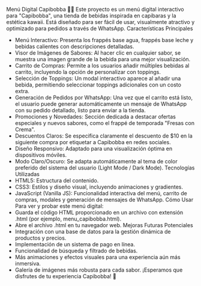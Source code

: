 Menú Digital Capibobba 🧋✨
Este proyecto es un menú digital interactivo para "Capibobba", una tienda de bebidas inspirada en capibaras y la estética kawaii. Está diseñado para ser fácil de usar, visualmente atractivo y optimizado para pedidos a través de WhatsApp.
Características Principales
 * Menú Interactivo: Presenta los frappés base agua, frappés base leche y bebidas calientes con descripciones detalladas.
 * Visor de Imágenes de Sabores: Al hacer clic en cualquier sabor, se muestra una imagen grande de la bebida para una mejor visualización.
 * Carrito de Compras: Permite a los usuarios añadir múltiples bebidas al carrito, incluyendo la opción de personalizar con toppings.
 * Selección de Toppings: Un modal interactivo aparece al añadir una bebida, permitiendo seleccionar toppings adicionales con un costo extra.
 * Generación de Pedidos por WhatsApp: Una vez que el carrito está listo, el usuario puede generar automáticamente un mensaje de WhatsApp con su pedido detallado, listo para enviar a la tienda.
 * Promociones y Novedades: Sección dedicada a destacar ofertas especiales y nuevos sabores, como el frappé de temporada "Fresas con Crema".
 * Descuentos Claros: Se especifica claramente el descuento de $10 en la siguiente compra por etiquetar a Capibobba en redes sociales.
 * Diseño Responsivo: Adaptado para una visualización óptima en dispositivos móviles.
 * Modo Claro/Oscuro: Se adapta automáticamente al tema de color preferido del sistema del usuario (Light Mode / Dark Mode).
Tecnologías Utilizadas
 * HTML5: Estructura del contenido.
 * CSS3: Estilos y diseño visual, incluyendo animaciones y gradientes.
 * JavaScript (Vanilla JS): Funcionalidad interactiva del menú, carrito de compras, modales y generación de mensajes de WhatsApp.
Cómo Usar
Para ver y probar este menú digital:
 * Guarda el código HTML proporcionado en un archivo con extensión .html (por ejemplo, menu_capibobba.html).
 * Abre el archivo .html en tu navegador web.
Mejoras Futuras Potenciales
 * Integración con una base de datos para la gestión dinámica de productos y precios.
 * Implementación de un sistema de pago en línea.
 * Funcionalidad de búsqueda y filtrado de bebidas.
 * Más animaciones y efectos visuales para una experiencia aún más inmersiva.
 * Galería de imágenes más robusta para cada sabor.
¡Esperamos que disfrutes de tu experiencia Capibobba! 💖

